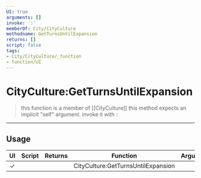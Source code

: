```yaml
---
UI: true
arguments: []
invoke: ':'
memberOf: City/CityCulture
methodname: GetTurnsUntilExpansion
returns: []
script: false
tags:
- City/CityCulture/_function
- function/UI
---
```

# CityCulture:GetTurnsUntilExpansion
> this function is a member of [[CityCulture]]
> this method expects an implicit "self" argument. invoke it with `:`
-----
## Usage
|  UI | Script | Returns | Function | Arguments |
|:---:|:------:|-------:|:--------:|:---------|
|✓| ||CityCulture:GetTurnsUntilExpansion||
